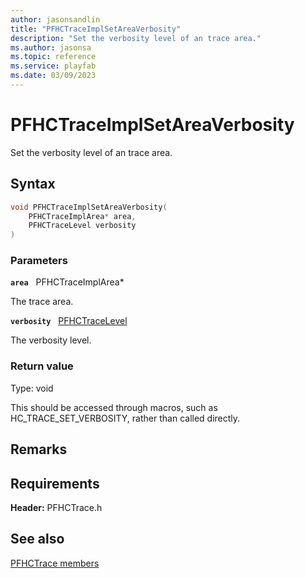 ```yaml
---
author: jasonsandlin
title: "PFHCTraceImplSetAreaVerbosity"
description: "Set the verbosity level of an trace area."
ms.author: jasonsa
ms.topic: reference
ms.service: playfab
ms.date: 03/09/2023
---
```


# PFHCTraceImplSetAreaVerbosity  

Set the verbosity level of an trace area.  

## Syntax  
  
```cpp
void PFHCTraceImplSetAreaVerbosity(  
    PFHCTraceImplArea* area,  
    PFHCTraceLevel verbosity  
)  
```  
  
### Parameters  
  
**`area`** &nbsp; PFHCTraceImplArea*  
  
The trace area.  
  
**`verbosity`** &nbsp; [PFHCTraceLevel](../enums/pfhctracelevel.md)  
  
The verbosity level.  
  
  
### Return value
Type: void
  
This should be accessed through macros, such as HC_TRACE_SET_VERBOSITY, rather than called directly.
  
## Remarks  
  

  
## Requirements  
  
**Header:** PFHCTrace.h
  
## See also  
[PFHCTrace members](../pfhctrace_members.md)  

  
  
